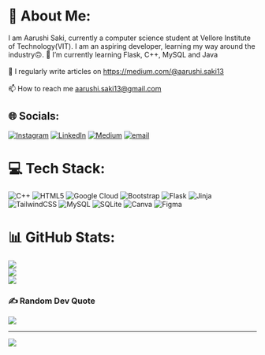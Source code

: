 # 💫 About Me:
I am Aarushi Saki, currently a computer science student at Vellore Institute of Technology(VIT). I am an aspiring developer, learning my way around the industry🙃. 
🌱 I’m currently learning Flask, C++, MySQL and Java<br><br>📝 I regularly write articles on https://medium.com/@aarushi.saki13<br><br>📫 How to reach me aarushi.saki13@gmail.com


## 🌐 Socials:
[![Instagram](https://img.shields.io/badge/Instagram-%23E4405F.svg?logo=Instagram&logoColor=white)](https://instagram.com/saki___1309) [![LinkedIn](https://img.shields.io/badge/LinkedIn-%230077B5.svg?logo=linkedin&logoColor=white)](https://linkedin.com/in/aarushisaki1309) [![Medium](https://img.shields.io/badge/Medium-12100E?logo=medium&logoColor=white)](https://medium.com/@@aarushisaki) [![email](https://img.shields.io/badge/Email-D14836?logo=gmail&logoColor=white)](mailto:aarushi.saki13@gmail.com) 

# 💻 Tech Stack:
![C++](https://img.shields.io/badge/c++-%2300599C.svg?style=for-the-badge&logo=c%2B%2B&logoColor=white) ![HTML5](https://img.shields.io/badge/html5-%23E34F26.svg?style=for-the-badge&logo=html5&logoColor=white) ![Google Cloud](https://img.shields.io/badge/GoogleCloud-%234285F4.svg?style=for-the-badge&logo=google-cloud&logoColor=white) ![Bootstrap](https://img.shields.io/badge/bootstrap-%238511FA.svg?style=for-the-badge&logo=bootstrap&logoColor=white) ![Flask](https://img.shields.io/badge/flask-%23000.svg?style=for-the-badge&logo=flask&logoColor=white) ![Jinja](https://img.shields.io/badge/jinja-white.svg?style=for-the-badge&logo=jinja&logoColor=black) ![TailwindCSS](https://img.shields.io/badge/tailwindcss-%2338B2AC.svg?style=for-the-badge&logo=tailwind-css&logoColor=white) ![MySQL](https://img.shields.io/badge/mysql-4479A1.svg?style=for-the-badge&logo=mysql&logoColor=white) ![SQLite](https://img.shields.io/badge/sqlite-%2307405e.svg?style=for-the-badge&logo=sqlite&logoColor=white) ![Canva](https://img.shields.io/badge/Canva-%2300C4CC.svg?style=for-the-badge&logo=Canva&logoColor=white) ![Figma](https://img.shields.io/badge/figma-%23F24E1E.svg?style=for-the-badge&logo=figma&logoColor=white)
# 📊 GitHub Stats:
![](https://github-readme-stats.vercel.app/api?username=aarushisaki&theme=dark&hide_border=false&include_all_commits=true&count_private=true)<br/>
![](https://nirzak-streak-stats.vercel.app/?user=aarushisaki&theme=dark&hide_border=false)<br/>
![](https://github-readme-stats.vercel.app/api/top-langs/?username=aarushisaki&theme=dark&hide_border=false&include_all_commits=true&count_private=true&layout=compact)

### ✍️ Random Dev Quote
![](https://quotes-github-readme.vercel.app/api?type=vetical&theme=tokyonight)

---
[![](https://visitcount.itsvg.in/api?id=aarushisaki&icon=2&color=11)](https://visitcount.itsvg.in)

<!-- Proudly created with GPRM ( https://gprm.itsvg.in ) -->
